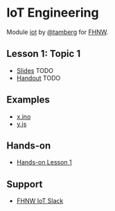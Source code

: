 # IoT Engineering
Module [iot](https://www.fhnw.ch/de/studium/module/9280188) by [@tamberg](https://twitter.com/tamberg) for [FHNW](https://www.fhnw.ch/).

## Lesson 1: Topic 1
- [Slides](http://www.tamberg.org/fhnw/2019/IoT00Topic.pdf) TODO
- [Handout](http://www.tamberg.org/fhnw/2019/IoT00TopicHandout.pdf) TODO

## Examples
- [x.ino](x.ino)
- [y.js](y.js)

## Hands-on
- [Hands-on Lesson 1](../../../../fhnw-iot-work-01/blob/master/README.md)

## Support
- [FHNW IoT Slack](https://fhnw-iot.slack.com/)
